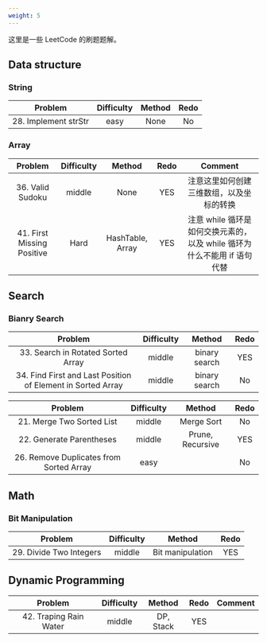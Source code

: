 ```yaml
---
weight: 5
---
```


这里是一些 LeetCode 的刷题题解。

## Data structure

### String
| Problem | Difficulty | Method | Redo |
| :-----: | :----: | :----: | :----: |
| 28. Implement strStr | easy | None | No |


### Array
| Problem | Difficulty | Method | Redo | Comment | 
| :-----: | :----: | :----: | :----: | :----: |
| 36. Valid Sudoku | middle | None | YES | 注意这里如何创建三维数组，以及坐标的转换 |
| 41. First Missing Positive | Hard | HashTable, Array | YES |  注意 while 循环是如何交换元素的，以及 while 循环为什么不能用 if 语句代替 |

## Search

### Bianry Search

| Problem | Difficulty | Method | Redo |
| :-----: | :----: | :----: | :----: |
| 33. Search in Rotated Sorted Array | middle | binary search | YES |
| 34. Find First and Last Position of Element in Sorted Array | middle | binary search | No |







| Problem | Difficulty | Method | Redo |
| :-----: | :----: | :----: | :----: |
| 21. Merge Two Sorted List | middle | Merge Sort | No |
| 22. Generate Parentheses | middle | Prune, Recursive | YES |
| 26. Remove Duplicates from Sorted Array | easy |  | No |

## Math

### Bit Manipulation

| Problem | Difficulty | Method | Redo |
| :-----: | :----: | :----: | :----: |
| 29. Divide Two Integers | middle | Bit manipulation | YES |


## Dynamic Programming

| Problem | Difficulty | Method | Redo | Comment |
| :-----: | :----: | :----: | :----: | :----: | 
| 42. Traping Rain Water | middle | DP, Stack | YES |  |
